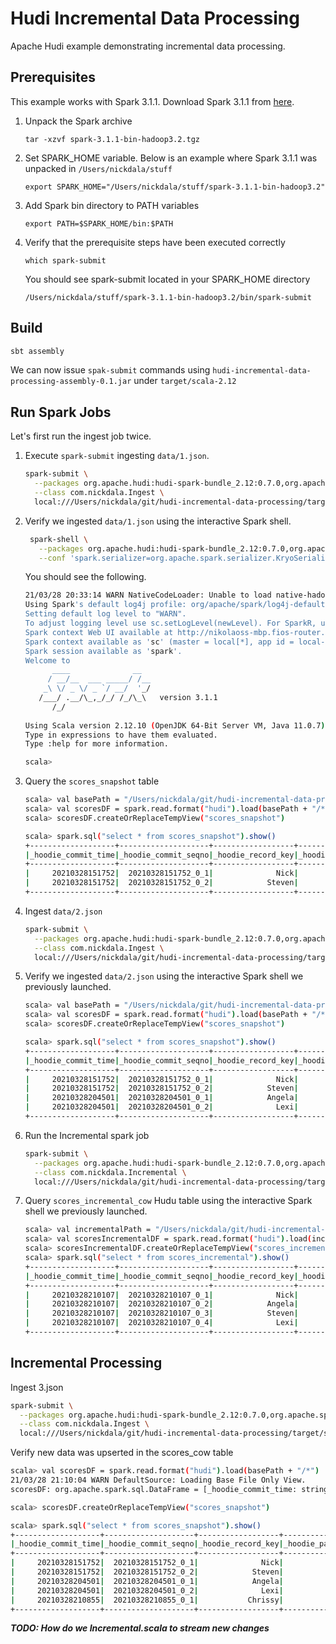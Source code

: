 # Hudi Incremental Data Processing

Apache Hudi example demonstrating incremental data processing.

## Prerequisites

This example works with Spark 3.1.1.  Download Spark 3.1.1 from [here](https://spark.apache.org/downloads.html). 

1. Unpack the Spark archive

    ```tar -xzvf spark-3.1.1-bin-hadoop3.2.tgz```
    
2. Set SPARK_HOME variable.  Below is an example where Spark 3.1.1 was unpacked in `/Users/nickdala/stuff`
 
    ```export SPARK_HOME="/Users/nickdala/stuff/spark-3.1.1-bin-hadoop3.2"```

3. Add Spark bin directory to PATH variables    

    ```export PATH=$SPARK_HOME/bin:$PATH```
    
4. Verify that the prerequisite steps have been executed correctly 

    ```which spark-submit``` 
    
    You should see spark-submit located in your SPARK_HOME directory
    
    ```/Users/nickdala/stuff/spark-3.1.1-bin-hadoop3.2/bin/spark-submit```
 
## Build

```bash
sbt assembly
```

We can now issue `spak-submit` commands using `hudi-incremental-data-processing-assembly-0.1.jar` under `target/scala-2.12`

## Run Spark Jobs

Let's first run the ingest job twice.  

1. Execute `spark-submit` ingesting `data/1.json`.

    ```bash
    spark-submit \
      --packages org.apache.hudi:hudi-spark-bundle_2.12:0.7.0,org.apache.spark:spark-avro_2.12:3.0.1 \
      --class com.nickdala.Ingest \
      local:///Users/nickdala/git/hudi-incremental-data-processing/target/scala-2.12/hudi-incremental-data-processing-assembly-0.1.jar /Users/nickdala/git/hudi-incremental-data-processing/hudi /Users/nickdala/git/hudi-incremental-data-processing/data/1.json
    ```

1. Verify we ingested `data/1.json` using the interactive Spark shell.
    
   ```bash
    spark-shell \
      --packages org.apache.hudi:hudi-spark-bundle_2.12:0.7.0,org.apache.spark:spark-avro_2.12:3.0.1 \
      --conf 'spark.serializer=org.apache.spark.serializer.KryoSerializer'
    ```

    You should see the following.
    
    ```bash
    21/03/28 20:33:14 WARN NativeCodeLoader: Unable to load native-hadoop library for your platform... using builtin-java classes where applicable
    Using Spark's default log4j profile: org/apache/spark/log4j-defaults.properties
    Setting default log level to "WARN".
    To adjust logging level use sc.setLogLevel(newLevel). For SparkR, use setLogLevel(newLevel).
    Spark context Web UI available at http://nikolaoss-mbp.fios-router.home:4040
    Spark context available as 'sc' (master = local[*], app id = local-1616978000414).
    Spark session available as 'spark'.
    Welcome to
          ____              __
         / __/__  ___ _____/ /__
        _\ \/ _ \/ _ `/ __/  '_/
       /___/ .__/\_,_/_/ /_/\_\   version 3.1.1
          /_/
             
    Using Scala version 2.12.10 (OpenJDK 64-Bit Server VM, Java 11.0.7)
    Type in expressions to have them evaluated.
    Type :help for more information.
    
    scala> 
    ```
   
 1. Query the `scores_snapshot` table

    ```bash
    scala> val basePath = "/Users/nickdala/git/hudi-incremental-data-processing/hudi/scores_cow"
    scala> val scoresDF = spark.read.format("hudi").load(basePath + "/*")
    scala> scoresDF.createOrReplaceTempView("scores_snapshot")
    ```
    
    ```bash
    scala> spark.sql("select * from scores_snapshot").show()
    +-------------------+--------------------+------------------+----------------------+--------------------+------+-----+-------------------+
    |_hoodie_commit_time|_hoodie_commit_seqno|_hoodie_record_key|_hoodie_partition_path|   _hoodie_file_name|  name|score|        update_time|
    +-------------------+--------------------+------------------+----------------------+--------------------+------+-----+-------------------+
    |     20210328151752|  20210328151752_0_1|              Nick|               default|c5d83e23-6591-4d9...|  Nick|   25|2021-01-08 09:00:00|
    |     20210328151752|  20210328151752_0_2|            Steven|               default|c5d83e23-6591-4d9...|Steven|   12|2021-01-08 09:00:00|
    +-------------------+--------------------+------------------+----------------------+--------------------+------+-----+-------------------+
    ```

1. Ingest `data/2.json`

    ```bash
    spark-submit \
      --packages org.apache.hudi:hudi-spark-bundle_2.12:0.7.0,org.apache.spark:spark-avro_2.12:3.0.1 \
      --class com.nickdala.Ingest \
      local:///Users/nickdala/git/hudi-incremental-data-processing/target/scala-2.12/hudi-incremental-data-processing-assembly-0.1.jar /Users/nickdala/git/hudi-incremental-data-processing/hudi /Users/nickdala/git/hudi-incremental-data-processing/data/2.json
    ```
1. Verify we ingested `data/2.json` using the interactive Spark shell we previously launched.

    ```bash
    scala> val basePath = "/Users/nickdala/git/hudi-incremental-data-processing/hudi/scores_cow"
    scala> val scoresDF = spark.read.format("hudi").load(basePath + "/*")
    scala> scoresDF.createOrReplaceTempView("scores_snapshot")
    ```

    ```bash
    scala> spark.sql("select * from scores_snapshot").show()
    +-------------------+--------------------+------------------+----------------------+--------------------+------+-----+-------------------+
    |_hoodie_commit_time|_hoodie_commit_seqno|_hoodie_record_key|_hoodie_partition_path|   _hoodie_file_name|  name|score|        update_time|
    +-------------------+--------------------+------------------+----------------------+--------------------+------+-----+-------------------+
    |     20210328151752|  20210328151752_0_1|              Nick|               default|c5d83e23-6591-4d9...|  Nick|   25|2021-01-08 09:00:00|
    |     20210328151752|  20210328151752_0_2|            Steven|               default|c5d83e23-6591-4d9...|Steven|   12|2021-01-08 09:00:00|
    |     20210328204501|  20210328204501_0_1|            Angela|               default|c5d83e23-6591-4d9...|Angela|   11|2021-01-08 10:00:00|
    |     20210328204501|  20210328204501_0_2|              Lexi|               default|c5d83e23-6591-4d9...|  Lexi|   18|2021-01-08 10:00:00|
    +-------------------+--------------------+------------------+----------------------+--------------------+------+-----+-------------------+
    ```

1. Run the Incremental spark job

    ```bash
    spark-submit \
      --packages org.apache.hudi:hudi-spark-bundle_2.12:0.7.0,org.apache.spark:spark-avro_2.12:3.0.1 \
      --class com.nickdala.Incremental \
      local:///Users/nickdala/git/hudi-incremental-data-processing/target/scala-2.12/hudi-incremental-data-processing-assembly-0.1.jar /Users/nickdala/git/hudi-incremental-data-processing/hudi
    ```

1. Query `scores_incremental_cow` Hudu table using the interactive Spark shell we previously launched.
 
    ```bash
    scala> val incrementalPath = "/Users/nickdala/git/hudi-incremental-data-processing/hudi/scores_incremental_cow"
    scala> val scoresIncrementalDF = spark.read.format("hudi").load(incrementalPath + "/*")
    scala> scoresIncrementalDF.createOrReplaceTempView("scores_incremental")
    scala> spark.sql("select * from scores_incremental").show()
    +-------------------+--------------------+------------------+----------------------+--------------------+------+-----+-------------------+
    |_hoodie_commit_time|_hoodie_commit_seqno|_hoodie_record_key|_hoodie_partition_path|   _hoodie_file_name|  name|score|        update_time|
    +-------------------+--------------------+------------------+----------------------+--------------------+------+-----+-------------------+
    |     20210328210107|  20210328210107_0_1|              Nick|               default|030df7fc-060a-47f...|  Nick|   25|2021-01-08 09:00:00|
    |     20210328210107|  20210328210107_0_2|            Angela|               default|030df7fc-060a-47f...|Angela|   11|2021-01-08 10:00:00|
    |     20210328210107|  20210328210107_0_3|            Steven|               default|030df7fc-060a-47f...|Steven|   12|2021-01-08 09:00:00|
    |     20210328210107|  20210328210107_0_4|              Lexi|               default|030df7fc-060a-47f...|  Lexi|   18|2021-01-08 10:00:00|
    +-------------------+--------------------+------------------+----------------------+--------------------+------+-----+-------------------+
    ```

## Incremental Processing 

Ingest 3.json

```bash
spark-submit \
  --packages org.apache.hudi:hudi-spark-bundle_2.12:0.7.0,org.apache.spark:spark-avro_2.12:3.0.1 \
  --class com.nickdala.Ingest \
  local:///Users/nickdala/git/hudi-incremental-data-processing/target/scala-2.12/hudi-incremental-data-processing-assembly-0.1.jar /Users/nickdala/git/hudi-incremental-data-processing/hudi /Users/nickdala/git/hudi-incremental-data-processing/data/3.json
```

Verify new data was upserted in the scores_cow table

```bash
scala> val scoresDF = spark.read.format("hudi").load(basePath + "/*")
21/03/28 21:10:04 WARN DefaultSource: Loading Base File Only View.
scoresDF: org.apache.spark.sql.DataFrame = [_hoodie_commit_time: string, _hoodie_commit_seqno: string ... 6 more fields]

scala> scoresDF.createOrReplaceTempView("scores_snapshot")

scala> spark.sql("select * from scores_snapshot").show()
+-------------------+--------------------+------------------+----------------------+--------------------+-------+-----+-------------------+
|_hoodie_commit_time|_hoodie_commit_seqno|_hoodie_record_key|_hoodie_partition_path|   _hoodie_file_name|   name|score|        update_time|
+-------------------+--------------------+------------------+----------------------+--------------------+-------+-----+-------------------+
|     20210328151752|  20210328151752_0_1|              Nick|               default|c5d83e23-6591-4d9...|   Nick|   25|2021-01-08 09:00:00|
|     20210328151752|  20210328151752_0_2|            Steven|               default|c5d83e23-6591-4d9...| Steven|   12|2021-01-08 09:00:00|
|     20210328204501|  20210328204501_0_1|            Angela|               default|c5d83e23-6591-4d9...| Angela|   11|2021-01-08 10:00:00|
|     20210328204501|  20210328204501_0_2|              Lexi|               default|c5d83e23-6591-4d9...|   Lexi|   18|2021-01-08 10:00:00|
|     20210328210855|  20210328210855_0_1|           Chrissy|               default|c5d83e23-6591-4d9...|Chrissy|   22|2021-01-09 09:30:00|
+-------------------+--------------------+------------------+----------------------+--------------------+-------+-----+-------------------+
```

***TODO: How do we Incremental.scala to stream new changes***
